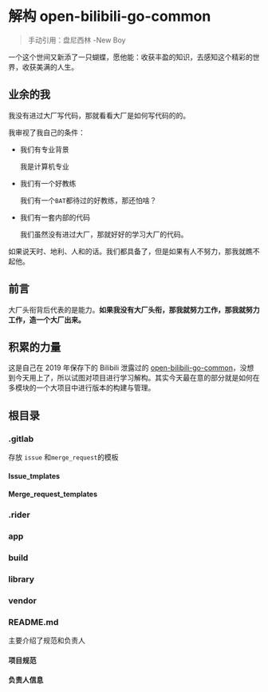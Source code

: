 



# 解构 open-bilibili-go-common

>  手动引用：盘尼西林 -New Boy



一个这个世间又新添了一只蝴蝶，愿他能：收获丰盈的知识，去感知这个精彩的世界，收获美满的人生。



## 业余的我

我没有进过大厂写代码，那就看看大厂是如何写代码的的。

我审视了我自己的条件：

- 我们有专业背景

  我是计算机专业

- 我们有一个好教练

  我们有一个`BAT`都待过的好教练，那还怕啥？

- 我们有一套内部的代码

  我们虽然没有进过大厂，那就好好的学习大厂的代码。

如果说天时、地利、人和的话。我们都具备了，但是如果有人不努力，那我就瞧不起他。

## 前言

大厂头衔背后代表的是能力。**如果我没有大厂头衔，那我就努力工作，那我就努力工作，造一个大厂出来。**

## 积累的力量

这是自己在 2019 年保存下的 Bilibili 泄露过的 [open-bilibili-go-common](https://gitee.com/felix9ia/open-bilibili-go-common.git)，没想到今天用上了，所以试图对项目进行学习解构。其实今天最在意的部分就是如何在多模块的一个大项目中进行版本的构建与管理。



## 根目录

### .gitlab

存放 `issue` 和`merge_request`的模板

#### Issue_tmplates

#### Merge_request_templates



### .rider



### app



### build

### library

### vendor



### README.md

主要介绍了规范和负责人

#### 项目规范

#### 负责人信息

### 